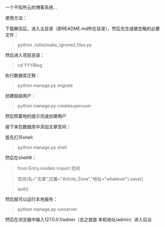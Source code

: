 一个不知所云的博客系统...

使用方法：

下载解压后，进入主目录（即README.md所在目录），然后先生成被忽略的必要文件：

>python ./utils/make_ignored_files.py

然后进入项目目录：

>cd YYYBlog

执行数据库迁移：

>python manage.py migrate

创建超级用户：

>python manage.py createsuperuser

然后照着他的提示完成创建用户

接下来在数据库中添加文章空间：

首先打开shell:
>python manage.py shell

然后在shell中：

>from Entry.models import 空间

>空间(名="文章",位置="Article_Zone","地址="whatever").save()

>quit()


然后就可以运行本地服务：
>python manage.py runserver

然后在浏览器中输入127.0.0.1/admin（总之就是 本机地址/admin）进入后台

